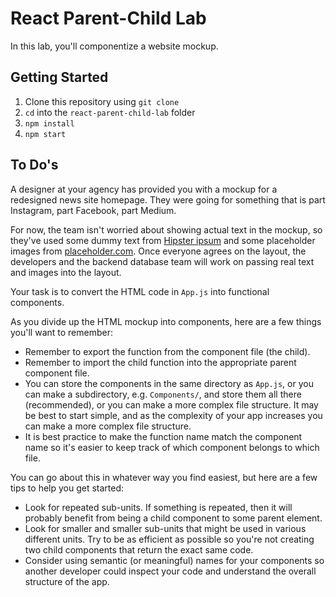 # React Parent-Child Lab

In this lab, you'll componentize a website mockup.

## Getting Started

1. Clone this repository using `git clone`
2. `cd` into the `react-parent-child-lab` folder
3. `npm install`
4. `npm start`

## To Do's

A designer at your agency has provided you with a mockup for a redesigned news site homepage. They were going for something that is part Instagram, part Facebook, part Medium.

For now, the team isn't worried about showing actual text in the mockup, so they've used some dummy text from [Hipster ipsum](https://hipsum.co/) and some placeholder images from [placeholder.com](https://placeholder.com/). Once everyone agrees on the layout, the developers and the backend database team will work on passing real text and images into the layout.

Your task is to convert the HTML code in `App.js` into functional components.

As you divide up the HTML mockup into components, here are a few things you'll want to remember:

- Remember to export the function from the component file (the child).
- Remember to import the child function into the appropriate parent component file.
- You can store the components in the same directory as `App.js`, or you can make a subdirectory, e.g. `Components/`, and store them all there (recommended), or you can make a more complex file structure. It may be best to start simple, and as the complexity of your app increases you can make a more complex file structure.
- It is best practice to make the function name match the component name so it's easier to keep track of which component belongs to which file.

You can go about this in whatever way you find easiest, but here are a few tips to help you get started:

- Look for repeated sub-units. If something is repeated, then it will probably benefit from being a child component to some parent element.
- Look for smaller and smaller sub-units that might be used in various different units. Try to be as efficient as possible so you're not creating two child components that return the exact same code.
- Consider using semantic (or meaningful) names for your components so another developer could inspect your code and understand the overall structure of the app.
